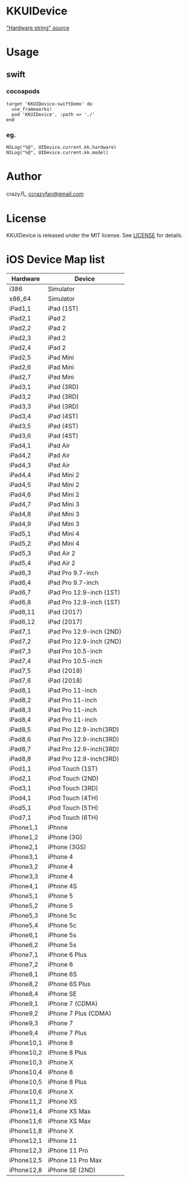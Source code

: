 # KKUIDevice

["Hardware string" source](https://en.wikipedia.org/wiki/List_of_iOS_devices#Apple_Watch)


# Usage


## swift

### cocoapods

    target 'KKUIDevice-swiftDemo' do
      use_frameworks!
      pod 'KKUIDevice', :path => './'
    end

### eg.

    NSLog("%@", UIDevice.current.kk.hardware)
    NSLog("%@", UIDevice.current.kk.model)


# Author
crazy凡, [ccrazyfan@gmail.com](mailto:ccrazyfan@gmail.com)

# License
KKUIDevice is released under the MIT license. See [LICENSE](https://github.com/CrazyFanFan/KKUIDevice/blob/master/LICENSE) for details.

# iOS Device Map list

| Hardware | Device |
| - | - |
|i386|Simulator|
|x86_64|Simulator|
|iPad1,1|iPad (1ST)|
|iPad2,1|iPad 2|
|iPad2,2|iPad 2|
|iPad2,3|iPad 2|
|iPad2,4|iPad 2|
|iPad2,5|iPad Mini|
|iPad2,6|iPad Mini|
|iPad2,7|iPad Mini|
|iPad3,1|iPad (3RD)|
|iPad3,2|iPad (3RD)|
|iPad3,3|iPad (3RD)|
|iPad3,4|iPad (4ST)|
|iPad3,5|iPad (4ST)|
|iPad3,6|iPad (4ST)|
|iPad4,1|iPad Air|
|iPad4,2|iPad Air|
|iPad4,3|iPad Air|
|iPad4,4|iPad Mini 2|
|iPad4,5|iPad Mini 2|
|iPad4,6|iPad Mini 2|
|iPad4,7|iPad Mini 3|
|iPad4,8|iPad Mini 3|
|iPad4,9|iPad Mini 3|
|iPad5,1|iPad Mini 4|
|iPad5,2|iPad Mini 4|
|iPad5,3|iPad Air 2|
|iPad5,4|iPad Air 2|
|iPad6,3|iPad Pro 9.7-inch|
|iPad6,4|iPad Pro 9.7-inch|
|iPad6,7|iPad Pro 12.9-inch (1ST)|
|iPad6,8|iPad Pro 12.9-inch (1ST)|
|iPad6,11|iPad (2017)|
|iPad6,12|iPad (2017)|
|iPad7,1|iPad Pro 12.9-inch (2ND)|
|iPad7,2|iPad Pro 12.9-inch (2ND)|
|iPad7,3|iPad Pro 10.5-inch|
|iPad7,4|iPad Pro 10.5-inch|
|iPad7,5|iPad (2018)|
|iPad7,6|iPad (2018)|
|iPad8,1|iPad Pro 11-inch|
|iPad8,2|iPad Pro 11-inch|
|iPad8,3|iPad Pro 11-inch|
|iPad8,4|iPad Pro 11-inch|
|iPad8,5|iPad Pro 12.9-inch(3RD)|
|iPad8,6|iPad Pro 12.9-inch(3RD)|
|iPad8,7|iPad Pro 12.9-inch(3RD)|
|iPad8,8|iPad Pro 12.9-inch(3RD)|
|iPod1,1|iPod Touch (1ST)|
|iPod2,1|iPod Touch (2ND)|
|iPod3,1|iPod Touch (3RD)|
|iPod4,1|iPod Touch (4TH)|
|iPod5,1|iPod Touch (5TH)|
|iPod7,1|iPod Touch (6TH)|
|iPhone1,1|iPhone|
|iPhone1,2|iPhone (3G)|
|iPhone2,1|iPhone (3GS)|
|iPhone3,1|iPhone 4|
|iPhone3,2|iPhone 4|
|iPhone3,3|iPhone 4|
|iPhone4,1|iPhone 4S|
|iPhone5,1|iPhone 5|
|iPhone5,2|iPhone 5|
|iPhone5,3|iPhone 5c|
|iPhone5,4|iPhone 5c|
|iPhone6,1|iPhone 5s|
|iPhone6,2|iPhone 5s|
|iPhone7,1|iPhone 6 Plus|
|iPhone7,2|iPhone 6|
|iPhone8,1|iPhone 6S|
|iPhone8,2|iPhone 6S Plus|
|iPhone8,4|iPhone SE|
|iPhone9,1|iPhone 7 (CDMA)|
|iPhone9,2|iPhone 7 Plus (CDMA)|
|iPhone9,3|iPhone 7|
|iPhone9,4|iPhone 7 Plus|
|iPhone10,1|iPhone 8|
|iPhone10,2|iPhone 8 Plus|
|iPhone10,3|iPhone X|
|iPhone10,4|iPhone 8|
|iPhone10,5|iPhone 8 Plus|
|iPhone10,6|iPhone X|
|iPhone11,2|iPhone XS|
|iPhone11,4|iPhone XS Max|
|iPhone11,6|iPhone XS Max|
|iPhone11,8|iPhone X|
|iPhone12,1|iPhone 11|
|iPhone12,3|iPhone 11 Pro|
|iPhone12,5|iPhone 11 Pro Max|
|iPhone12,8|iPhone SE (2ND)|
